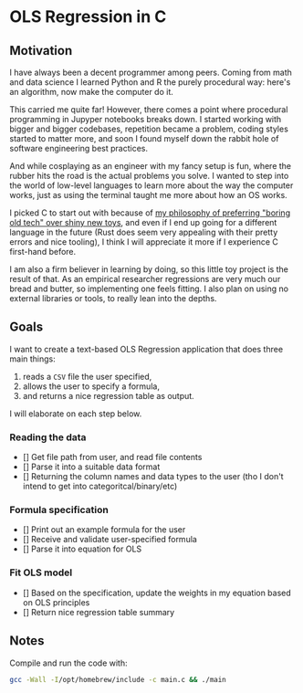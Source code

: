 # OLS Regression in C

## Motivation

I have always been a decent programmer among peers. Coming from math and data science I learned Python and R the purely procedural way: here's an algorithm, now make the computer do it. 

This carried me quite far! However, there comes a point where procedural programming in Jupyper notebooks breaks down. I started working with bigger and bigger codebases, repetition became a problem, coding styles started to matter more, and soon I found myself down the rabbit hole of software engineering best practices.

And while cosplaying as an engineer with my fancy setup is fun, where the rubber hits the road is the actual problems you solve. I wanted to step into the world of low-level languages to learn more about the way the computer works, just as using the terminal taught me more about how an OS works.

I picked C to start out with because of [my philosophy of preferring "boring old tech" over shiny new toys](https://youtu.be/n_awKyEm7W4), and even if I end up going for a different language in the future (Rust does seem very appealing with their pretty errors and nice tooling), I think I will appreciate it more if I experience C first-hand before.

I am also a firm believer in learning by doing, so this little toy project is the result of that. As an empirical researcher regressions are very much our bread and butter, so implementing one feels fitting. I also plan on using no external libraries or tools, to really lean into the depths.

## Goals

I want to create a text-based OLS Regression application that does three main things:
1. reads a `CSV` file the user specified,
2. allows the user to specify a formula,
3. and returns a nice regression table as output.

I will elaborate on each step below.

### Reading the data

- [] Get file path from user, and read file contents
- [] Parse it into a suitable data format <!-- TODO: research what this would be in C -->
- [] Returning the column names and data types to the user (tho I don't intend to get into categoritcal/binary/etc)


### Formula specification

- [] Print out an example formula for the user
- [] Receive and validate user-specified formula
- [] Parse it into equation for OLS


### Fit OLS model

- [] Based on the specification, update the weights in my equation based on OLS principles
- [] Return nice regression table summary


## Notes

Compile and run the code with: 
```sh
gcc -Wall -I/opt/homebrew/include -c main.c && ./main
```
